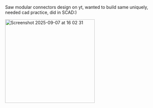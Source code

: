 Saw modular connectors design on yt, wanted to build same uniquely, needed cad practice, did in SCAD:)

<img width="290" height="270" alt="Screenshot 2025-09-07 at 16 02 31" src="https://github.com/user-attachments/assets/a91a174e-b677-42f1-b03c-baf1b5791bd2" />
